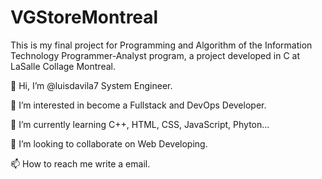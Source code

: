 # VGStoreMontreal
This is my final project for Programming and Algorithm of the Information Technology Programmer-Analyst program, a project developed in C at LaSalle Collage Montreal.

👋 Hi, I’m @luisdavila7 System Engineer.

👀 I’m interested in become a Fullstack and DevOps Developer.

🌱 I’m currently learning C++, HTML, CSS, JavaScript, Phyton...

💞️ I’m looking to collaborate on Web Developing.

📫 How to reach me write a email.
